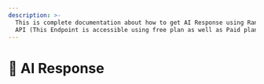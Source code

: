 ```yaml
---
description: >-
  This is complete documentation about how to get AI Response using Random Stuff
  API (This Endpoint is accessible using free plan as well as Paid plan)
---
```


# 🤖 AI Response


